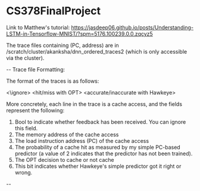 # CS378FinalProject

Link to Matthew's tutorial: https://jasdeep06.github.io/posts/Understanding-LSTM-in-Tensorflow-MNIST/?spm=5176.100239.0.0.zqcyz5

The trace files containing (PC, address) are in /scratch/cluster/akanksha/dnn_ordered_traces2 (which is only accessible via the cluster).


--
Trace file Formatting:

The format of the traces is as follows:

<\ignore> <PC> <data address> <ignore> <hit/miss with OPT> <accurate/inaccurate with Hawkeye>

More concretely, each line in the trace is a cache access, and the fields represent the following:

1. Bool to indicate whether feedback has been received. You can ignore this field.
2. The memory address of the cache access
3. The load instruction address (PC) of the cache access
4. The probability of a cache hit as measured by my simple PC-based predictor (a value of 2 indicates that the predictor has not been trained).
5. The OPT decision to cache or not cache
6. This bit indicates whether Hawkeye's simple predictor got it right or wrong.

--